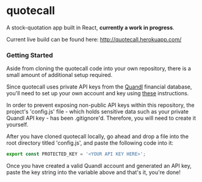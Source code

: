 # quotecall
A stock-quotation app built in React, <strong>currently a work in progress</strong>.

Current live build can be found here: http://quotecall.herokuapp.com/

### Getting Started ###
Aside from cloning the quotecall code into your own repository, there is a small amount of additional setup required.

Since quotecall uses private API keys from the [Quandl](https://www.quandl.com/) financial database, you'll need to set up your own account and key using [these](https://www.quandl.com/docs/api) instructions.

In order to prevent exposing non-public API keys within this repository, the project's 'config.js' file - which holds sensitive data such as your private Quandl API key - has been .gitignore'd. Therefore, you will need to create it yourself.

After you have cloned quotecall locally, go ahead and drop a file into the root directory titled 'config.js', and paste the following code into it:

```javascript
export const PROTECTED_KEY = '<YOUR API KEY HERE>';
```

Once you have created a valid Quandl account and generated an API key, paste the key string into the variable above and that's it, you're done!

